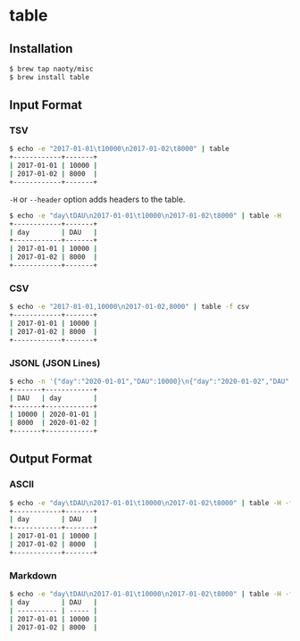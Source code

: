 # table

## Installation

```sh
$ brew tap naoty/misc
$ brew install table
```

## Input Format

### TSV

```sh
$ echo -e "2017-01-01\t10000\n2017-01-02\t8000" | table
+------------+-------+
| 2017-01-01 | 10000 |
| 2017-01-02 | 8000  |
+------------+-------+
```

`-H` or `--header` option adds headers to the table.

```sh
$ echo -e "day\tDAU\n2017-01-01\t10000\n2017-01-02\t8000" | table -H
+------------+-------+
| day        | DAU   |
+------------+-------+
| 2017-01-01 | 10000 |
| 2017-01-02 | 8000  |
+------------+-------+
```

### CSV

```sh
$ echo -e "2017-01-01,10000\n2017-01-02,8000" | table -f csv
+------------+-------+
| 2017-01-01 | 10000 |
| 2017-01-02 | 8000  |
+------------+-------+
```

### JSONL (JSON Lines)

```sh
$ echo -n '{"day":"2020-01-01","DAU":10000}\n{"day":"2020-01-02","DAU":8000}' | table -f jsonl
+-------+------------+
| DAU   | day        |
+-------+------------+
| 10000 | 2020-01-01 |
| 8000  | 2020-01-02 |
+-------+------------+
```

## Output Format

### ASCII

```sh
$ echo -e "day\tDAU\n2017-01-01\t10000\n2017-01-02\t8000" | table -H -f tsv:ascii
+------------+-------+
| day        | DAU   |
+------------+-------+
| 2017-01-01 | 10000 |
| 2017-01-02 | 8000  |
+------------+-------+
```

### Markdown

```sh
$ echo -e "day\tDAU\n2017-01-01\t10000\n2017-01-02\t8000" | table -H -f tsv:markdown
| day        | DAU   |
| ---------- | ----- |
| 2017-01-01 | 10000 |
| 2017-01-02 | 8000  |
```
